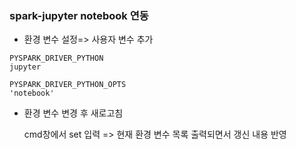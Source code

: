 ### spark-jupyter notebook 연동

- 환경 변수 설정=> 사용자 변수 추가

```
PYSPARK_DRIVER_PYTHON
jupyter
```

```
PYSPARK_DRIVER_PYTHON_OPTS
'notebook'
```

- 환경 변수 변경 후 새로고침

  cmd창에서 set 입력 => 현재 환경 변수 목록 출력되면서 갱신 내용 반영
  